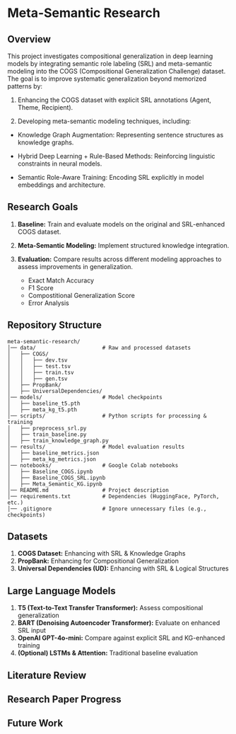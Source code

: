 # Meta-Semantic Research

## Overview
This project investigates compositional generalization in deep learning models by integrating semantic role labeling (SRL) and meta-semantic modeling into the COGS (Compositional Generalization Challenge) dataset. The goal is to improve systematic generalization beyond memorized patterns by:

1. Enhancing the COGS dataset with explicit SRL annotations (Agent, Theme, Recipient).

2. Developing meta-semantic modeling techniques, including:
  - Knowledge Graph Augmentation: Representing sentence structures as knowledge graphs.

  - Hybrid Deep Learning + Rule-Based Methods: Reinforcing linguistic constraints in neural models.

  - Semantic Role-Aware Training: Encoding SRL explicitly in model embeddings and architecture.

## Research Goals
1. **Baseline:** Train and evaluate models on the original and SRL-enhanced COGS dataset.

2. **Meta-Semantic Modeling:** Implement structured knowledge integration.

3. **Evaluation:** Compare results across different modeling approaches to assess improvements in generalization.
    - Exact Match Accuracy
    - F1 Score
    - Compostitional Generalization Score
    - Error Analysis

## Repository Structure
```
meta-semantic-research/
│── data/                     # Raw and processed datasets
│   ├── COGS/
│   │   ├── dev.tsv
│   │   ├── test.tsv
│   │   ├── train.tsv
│   │   ├── gen.tsv
│   ├── PropBank/
│   ├── UniversalDependencies/
│── models/                   # Model checkpoints
│   ├── baseline_t5.pth
│   ├── meta_kg_t5.pth
│── scripts/                  # Python scripts for processing & training
│   ├── preprocess_srl.py
│   ├── train_baseline.py
│   ├── train_knowledge_graph.py
│── results/                  # Model evaluation results
│   ├── baseline_metrics.json
│   ├── meta_kg_metrics.json
│── notebooks/                # Google Colab notebooks
│   ├── Baseline_COGS.ipynb
│   ├── Baseline_COGS_SRL.ipynb
│   ├── Meta_Semantic_KG.ipynb
│── README.md                 # Project description
│── requirements.txt          # Dependencies (HuggingFace, PyTorch, etc.)
│── .gitignore                # Ignore unnecessary files (e.g., checkpoints)

```

## Datasets
1. **COGS Dataset:** Enhancing with SRL & Knowledge Graphs
2. **PropBank:** Enhancing for Compositional Generalization
3. **Universal Dependencies (UD):** Enhancing with SRL & Logical Structures

## Large Language Models
1. **T5 (Text-to-Text Transfer Transformer):** Assess compositional generalization
2. **BART (Denoising Autoencoder Transformer):** Evaluate on enhanced SRL input
3. **OpenAI GPT-4o-mini:** Compare against explicit SRL and KG-enhanced training
4. **(Optional) LSTMs & Attention:** Traditional baseline evaluation

## Literature Review

## Research Paper Progress

## Future Work

